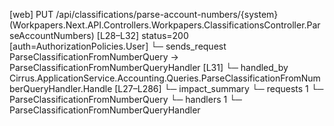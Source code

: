 [web] PUT /api/classifications/parse-account-numbers/{system}  (Workpapers.Next.API.Controllers.Workpapers.ClassificationsController.ParseAccountNumbers)  [L28–L32] status=200 [auth=AuthorizationPolicies.User]
  └─ sends_request ParseClassificationFromNumberQuery -> ParseClassificationFromNumberQueryHandler [L31]
    └─ handled_by Cirrus.ApplicationService.Accounting.Queries.ParseClassificationFromNumberQueryHandler.Handle [L27–L286]
  └─ impact_summary
    └─ requests 1
      └─ ParseClassificationFromNumberQuery
    └─ handlers 1
      └─ ParseClassificationFromNumberQueryHandler

